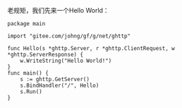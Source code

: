 老规矩，我们先来一个Hello World：

    package main

    import "gitee.com/johng/gf/g/net/ghttp"

    func Hello(s *ghttp.Server, r *ghttp.ClientRequest, w *ghttp.ServerResponse) {
        w.WriteString("Hello World!")
    }
    func main() {
        s := ghttp.GetServer()
        s.BindHandler("/", Hello)
        s.Run()
    }